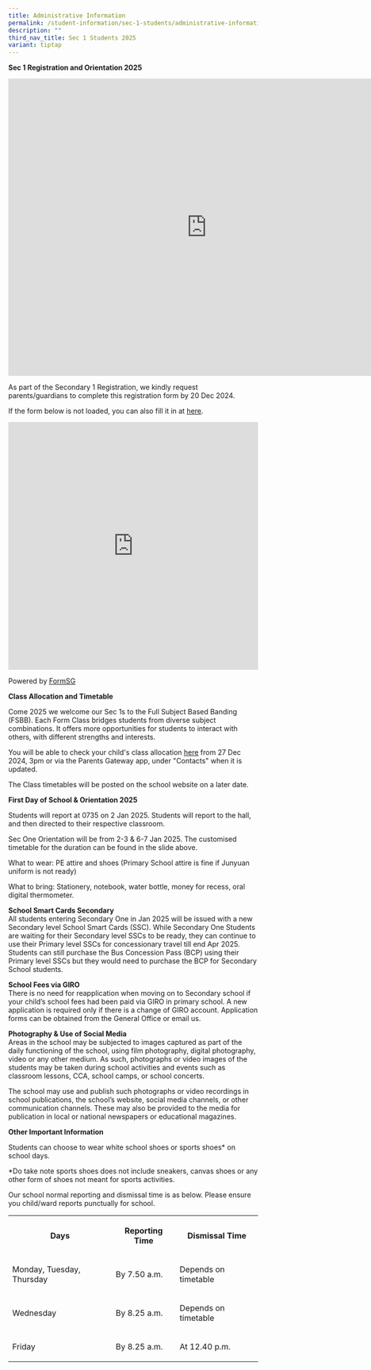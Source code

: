 ```yaml
---
title: Administrative Information
permalink: /student-information/sec-1-students/administrative-information/
description: ""
third_nav_title: Sec 1 Students 2025
variant: tiptap
---
```

<p><strong>Sec 1 Registration and Orientation 2025</strong>
</p>
<div class="iframe-wrapper">
<iframe height="600" width="800" allowfullscreen="true" frameborder="0" src="https://docs.google.com/presentation/d/e/2PACX-1vTsldDNpMgQqqnG1-5LtJj8eUbXcw4zV5T0ERybMzs8sgAhmtQ5HX6bZ39LujaOlz4mlMz76odgN3yl/embed?start=false&amp;loop=false&amp;delayms=3000"></iframe>
</div>
<p>As part of the Secondary 1 Registration, we kindly request parents/guardians
to complete this registration form by 20 Dec 2024.</p>
<p>If the form below is not loaded, you can also fill it in at&nbsp;<a href="https://form.gov.sg/675ba5f776a27b38dab8e687" rel="noopener noreferrer nofollow" target="_blank"><u>here</u></a>.</p>
<div class="iframe-wrapper">
<iframe style="width:100%; height: 500px" height="600" width="800" allowfullscreen="true" frameborder="0" src="https://form.gov.sg/675ba5f776a27b38dab8e687"></iframe>
</div>
<p>Powered by&nbsp;<a href="https://form.gov.sg/" rel="noopener noreferrer nofollow" target="_blank"><u>FormSG</u></a>
</p>
<p><strong>Class Allocation and Timetable</strong>
</p>
<p>Come 2025 we welcome our Sec 1s to the Full Subject Based Banding (FSBB).
Each Form Class bridges students from diverse subject combinations. It
offers more opportunities for students to interact with others, with different
strengths and interests.</p>
<p>You will be able to check your child's class allocation&nbsp;<a href="https://script.google.com/macros/s/AKfycbzTqFanN55xJRtHBsoQUoLxjxaXizEjvlnSjjtlW3mquKSsTA0wi4aGwqsvchuQLdfLBA/exec" rel="noopener" target="_blank"><u>here</u></a>&nbsp;from
27 Dec 2024, 3pm or via the Parents Gateway app, under "Contacts" when
it is updated.</p>
<p>The Class timetables will be posted on the school website on a later date.</p>
<p><strong>First Day of School &amp; Orientation 2025</strong>
</p>
<p>Students will report at 0735 on 2 Jan 2025. Students will report to the
hall, and then directed to their respective classroom.</p>
<p>Sec One Orientation will be from 2-3 &amp; 6-7 Jan 2025. The customised
timetable for the duration can be found in the slide above.</p>
<p>What to wear: PE attire and shoes (Primary School attire is fine if Junyuan
uniform is not ready)</p>
<p>What to bring: Stationery, notebook, water bottle, money for recess, oral
digital thermometer.</p>
<p><strong>School Smart Cards Secondary</strong>
<br>All students entering Secondary One in Jan 2025 will be issued with a
new Secondary level School Smart Cards (SSC). While Secondary One Students
are waiting for their Secondary level SSCs to be ready, they can continue
to use their Primary level SSCs for concessionary travel till end Apr 2025.
Students can still purchase the Bus Concession Pass (BCP) using their Primary
level SSCs but they would need to purchase the BCP for Secondary School
students.<strong><br></strong>
</p>
<p><strong>School Fees via GIRO</strong>
<br>There is no need for reapplication when moving on to Secondary school
if your child’s school fees had been paid via GIRO in primary school. A
new application is required only if there is a change of GIRO account.
Application forms can be obtained from the General Office or email us.<strong><br></strong>
</p>
<p><strong>Photography &amp; Use of Social Media</strong>
<br>Areas in the school may be subjected to images captured as part of the
daily functioning of the school, using film photography, digital photography,
video or any other medium. As such, photographs or video images of the
students may be taken during school activities and events such as classroom
lessons, CCA, school camps, or school concerts.</p>
<p>The school may use and publish such photographs or video recordings in
school publications, the school’s website, social media channels, or other
communication channels. These may also be provided to the media for publication
in local or national newspapers or educational magazines.</p>
<p><strong>Other Important Information</strong>
</p>
<p>Students can choose to wear white school shoes or sports shoes* on school
days.</p>
<p>*Do take note sports shoes does not include sneakers, canvas shoes or
any other form of shoes not meant for sports activities.</p>
<p>Our school normal reporting and dismissal time is as below. Please ensure
you child/ward reports punctually for school.</p>
<table style="minWidth: 75px">
<colgroup>
<col>
<col>
<col>
</colgroup>
<tbody>
<tr>
<th rowspan="1" colspan="1">
<p>Days</p>
</th>
<th rowspan="1" colspan="1">
<p>Reporting Time</p>
</th>
<th rowspan="1" colspan="1">
<p>Dismissal Time</p>
</th>
</tr>
<tr>
<td rowspan="1" colspan="1">
<p>Monday, Tuesday, Thursday</p>
</td>
<td rowspan="1" colspan="1">
<p>By 7.50 a.m.</p>
</td>
<td rowspan="1" colspan="1">
<p>Depends on timetable</p>
</td>
</tr>
<tr>
<td rowspan="1" colspan="1">
<p>Wednesday</p>
</td>
<td rowspan="1" colspan="1">
<p>By 8.25 a.m.</p>
</td>
<td rowspan="1" colspan="1">
<p>Depends on timetable</p>
</td>
</tr>
<tr>
<td rowspan="1" colspan="1">
<p>Friday</p>
</td>
<td rowspan="1" colspan="1">
<p>By 8.25 a.m.</p>
</td>
<td rowspan="1" colspan="1">
<p>At 12.40 p.m.</p>
</td>
</tr>
</tbody>
</table>
<p></p>